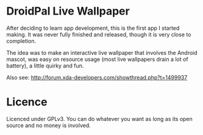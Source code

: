 DroidPal Live Wallpaper
========

After deciding to learn app development, this is the first app I started making.
It was never fully finished and released, though it is very close to completion.

The idea was to make an interactive live wallpaper that involves the Android mascot, was easy on resource usage (most live wallpapers drain a lot of battery), a little quirky and fun.

Also see: http://forum.xda-developers.com/showthread.php?t=1499937

Licence
========

Licenced under GPLv3.
You can do whatever you want as long as its open source and no money is involved.
